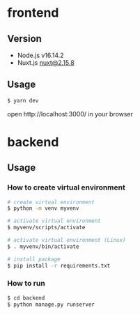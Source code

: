 # frontend
## Version
- Node.js v16.14.2
- Nuxt.js nuxt@2.15.8
## Usage
```bash
$ yarn dev
```
open http://localhost:3000/ in your browser

# backend
## Usage
### How to create virtual environment 
```bash
# create virtual environment 
$ python -m venv myvenv

# activate virtual environment
$ myvenv/scripts/activate

# activate virtual environment (Linux)
$ . myvenv/bin/activate

# install package
$ pip install -r requirements.txt
```

### How to run
```bash
$ cd backend
$ python manage.py runserver
```